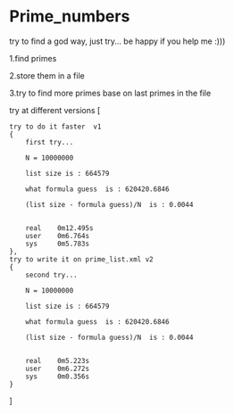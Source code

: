 # Prime_numbers
try to find a god way, just try... be happy if you help me :)))

1.find primes

2.store them in a file

3.try to find more primes base on last primes in the file


try at different versions
[
    
    try to do it faster  v1
    {
        first try...

        N = 10000000
        
        list size is : 664579 

        what formula guess  is : 620420.6846

        (list size - formula guess)/N  is : 0.0044


        real    0m12.495s
        user    0m6.764s
        sys     0m5.783s
    },
    try to write it on prime_list.xml v2
    {
        second try...

        N = 10000000
        
        list size is : 664579 

        what formula guess  is : 620420.6846

        (list size - formula guess)/N  is : 0.0044


        real    0m5.223s
        user    0m6.272s
        sys     0m0.356s
    }
]




